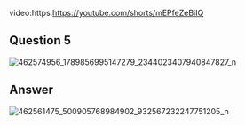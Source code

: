 video:https:https://youtube.com/shorts/mEPfeZeBiIQ
## Question 5
![462574956_1789856995147279_2344023407940847827_n](https://github.com/user-attachments/assets/4b877b83-085c-4f22-9e1a-eb8ae29a4ecb)
## Answer
![462561475_500905768984902_932567232247751205_n](https://github.com/user-attachments/assets/f7baf09f-cc66-422a-b8d1-24895bc7aa32)
